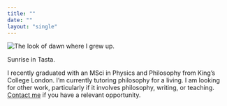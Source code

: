 ```yaml
---
title: ""
date: ""
layout: "single"
---
```


![The look of dawn where I grew up.](img/dawn-clear.jpeg)

Sunrise in Tasta.

I recently graduated with an MSci in Physics and Philosophy from King’s College London. I’m currently tutoring philosophy for a living. I am looking for other work, particularly if it involves philosophy, writing, or teaching. [Contact me](/contact) if you have a relevant opportunity.

